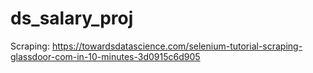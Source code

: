 # ds_salary_proj


Scraping: https://towardsdatascience.com/selenium-tutorial-scraping-glassdoor-com-in-10-minutes-3d0915c6d905
